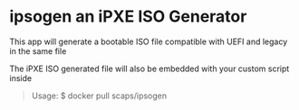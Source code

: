# ipsogen an iPXE ISO Generator 

This app will generate a bootable ISO file compatible with UEFI and legacy in the same file

The iPXE ISO generated file will also be embedded with your custom script inside

>Usage:
 $ docker pull scaps/ipsogen
